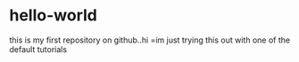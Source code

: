 # hello-world
this is my first repository on github..hi
=im just trying this out with one of the default tutorials
